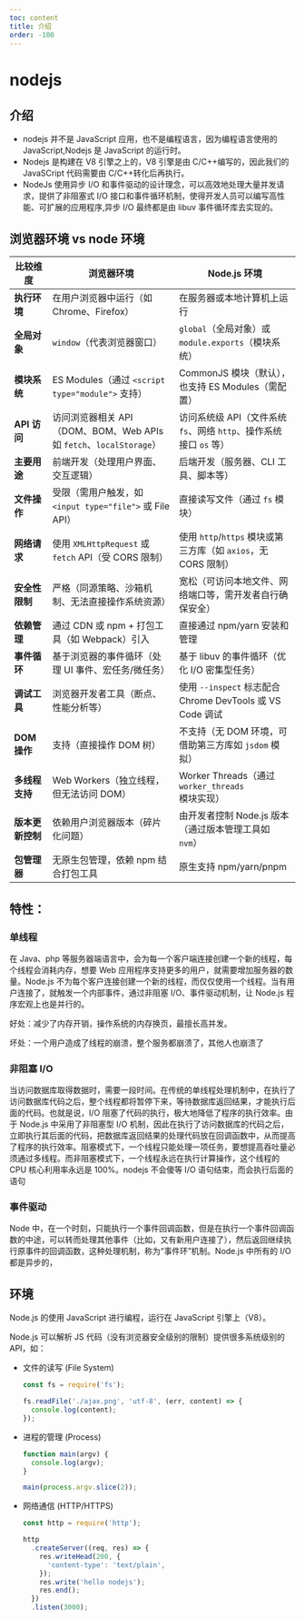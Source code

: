 ```yaml
---
toc: content
title: 介绍
order: -100
---
```


# nodejs

## 介绍

- nodejs 并不是 JavaScript 应用，也不是编程语言，因为编程语言使用的 JavaScript,Nodejs 是 JavaScript 的运行时。
- Nodejs 是构建在 V8 引擎之上的，V8 引擎是由 C/C++编写的，因此我们的 JavaSCript 代码需要由 C/C++转化后再执行。
- NodeJs 使用异步 I/O 和事件驱动的设计理念，可以高效地处理大量并发请求，提供了非阻塞式 I/O 接口和事件循环机制，使得开发人员可以编写高性能、可扩展的应用程序,异步 I/O 最终都是由 libuv 事件循环库去实现的。

## 浏览器环境 vs node 环境

| **比较维度**     | **浏览器环境**                                                      | **Node.js 环境**                                                   |
| ---------------- | ------------------------------------------------------------------- | ------------------------------------------------------------------ |
| **执行环境**     | 在用户浏览器中运行（如 Chrome、Firefox）                            | 在服务器或本地计算机上运行                                         |
| **全局对象**     | `window`（代表浏览器窗口）                                          | `global`（全局对象）或 `module.exports`（模块系统）                |
| **模块系统**     | ES Modules（通过 `<script type="module">` 支持）                    | CommonJS 模块（默认），也支持 ES Modules（需配置）                 |
| **API 访问**     | 访问浏览器相关 API（DOM、BOM、Web APIs 如 `fetch`、`localStorage`） | 访问系统级 API（文件系统 `fs`、网络 `http`、操作系统接口 `os` 等） |
| **主要用途**     | 前端开发（处理用户界面、交互逻辑）                                  | 后端开发（服务器、CLI 工具、脚本等）                               |
| **文件操作**     | 受限（需用户触发，如 `<input type="file">` 或 File API）            | 直接读写文件（通过 `fs` 模块）                                     |
| **网络请求**     | 使用 `XMLHttpRequest` 或 `fetch` API（受 CORS 限制）                | 使用 `http`/`https` 模块或第三方库（如 `axios`，无 CORS 限制）     |
| **安全性限制**   | 严格（同源策略、沙箱机制、无法直接操作系统资源）                    | 宽松（可访问本地文件、网络端口等，需开发者自行确保安全）           |
| **依赖管理**     | 通过 CDN 或 npm + 打包工具（如 Webpack）引入                        | 直接通过 npm/yarn 安装和管理                                       |
| **事件循环**     | 基于浏览器的事件循环（处理 UI 事件、宏任务/微任务）                 | 基于 libuv 的事件循环（优化 I/O 密集型任务）                       |
| **调试工具**     | 浏览器开发者工具（断点、性能分析等）                                | 使用 `--inspect` 标志配合 Chrome DevTools 或 VS Code 调试          |
| **DOM 操作**     | 支持（直接操作 DOM 树）                                             | 不支持（无 DOM 环境，可借助第三方库如 `jsdom` 模拟）               |
| **多线程支持**   | Web Workers（独立线程，但无法访问 DOM）                             | Worker Threads（通过 `worker_threads` 模块实现）                   |
| **版本更新控制** | 依赖用户浏览器版本（碎片化问题）                                    | 由开发者控制 Node.js 版本（通过版本管理工具如 `nvm`）              |
| **包管理器**     | 无原生包管理，依赖 npm 结合打包工具                                 | 原生支持 npm/yarn/pnpm                                             |

## 特性：

### 单线程

在 Java、php 等服务器端语言中，会为每一个客户端连接创建一个新的线程，每个线程会消耗内存，想要 Web 应用程序支持更多的用户，就需要增加服务器的数量。Node.js 不为每个客户连接创建一个新的线程，而仅仅使用一个线程。当有用户连接了，就触发一个内部事件，通过非阻塞 I/O、事件驱动机制，让 Node.js 程序宏观上也是并行的。

好处：减少了内存开销，操作系统的内存换页，最擅长高并发。

坏处：一个用户造成了线程的崩溃，整个服务都崩溃了，其他人也崩溃了

### 非阻塞 I/O

当访问数据库取得数据时，需要一段时间。在传统的单线程处理机制中，在执行了访问数据库代码之后，整个线程都将暂停下来，等待数据库返回结果，才能执行后面的代码。也就是说，I/O 阻塞了代码的执行，极大地降低了程序的执行效率。由于 Node.js 中采用了非阻塞型 I/O 机制，因此在执行了访问数据库的代码之后，立即执行其后面的代码，把数据库返回结果的处理代码放在回调函数中，从而提高了程序的执行效率。阻塞模式下，一个线程只能处理一项任务，要想提高吞吐量必须通过多线程。而非阻塞模式下，一个线程永远在执行计算操作，这个线程的 CPU 核心利用率永远是 100%。nodejs 不会傻等 I/O 语句结束，而会执行后面的语句

### 事件驱动

Node 中，在一个时刻，只能执行一个事件回调函数，但是在执行一个事件回调函数的中途，可以转而处理其他事件（比如，又有新用户连接了），然后返回继续执行原事件的回调函数，这种处理机制，称为“事件环”机制。Node.js 中所有的 I/O 都是异步的，

## 环境

Node.js 的使用 JavaScript 进行编程，运行在 JavaScript 引擎上（V8）。

Node.js 可以解析 JS 代码（没有浏览器安全级别的限制）提供很多系统级别的 API，如：

- 文件的读写 (File System)

  ```js
  const fs = require('fs');

  fs.readFile('./ajax.png', 'utf-8', (err, content) => {
    console.log(content);
  });
  ```

- 进程的管理 (Process)

  ```js
  function main(argv) {
    console.log(argv);
  }

  main(process.argv.slice(2));
  ```

- 网络通信 (HTTP/HTTPS)

  ```js
  const http = require('http');

  http
    .createServer((req, res) => {
      res.writeHead(200, {
        'content-type': 'text/plain',
      });
      res.write('hello nodejs');
      res.end();
    })
    .listen(3000);
  ```

<BackTop></BackTop>
<SplashCursor></SplashCursor>
